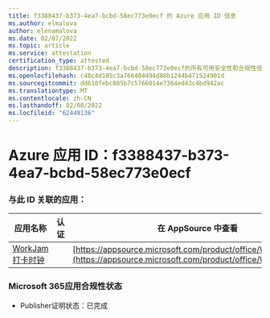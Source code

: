```yaml
---
title: f3388437-b373-4ea7-bcbd-58ec773e0ecf 的 Azure 应用 ID 信息
ms.author: elmalova
author: elenamalova
ms.date: 02/07/2022
ms.topic: article
ms.service: attestation
certification_type: attested
description: f3388437-b373-4ea7-bcbd-58ec773e0ecf的所有可用安全性和合规性信息。
ms.openlocfilehash: c48c4d105c3a766404494d88b1244b471524901d
ms.sourcegitcommit: dd610febc885b7c5766014e7364ed43c4bd942ac
ms.translationtype: MT
ms.contentlocale: zh-CN
ms.lasthandoff: 02/08/2022
ms.locfileid: "62449136"
---
```

# <a name="azure-app-id-f3388437-b373-4ea7-bcbd-58ec773e0ecf"></a>Azure 应用 ID：f3388437-b373-4ea7-bcbd-58ec773e0ecf


### <a name="apps-associated-with-this-id"></a>与此 ID 关联的应用：
| **应用名称** | **认证** | **在 AppSource 中查看** |
|--------------|---------------|-----------------------|
| [WorkJam 打卡时钟](https://docs.microsoft.com/microsoft-365-app-certification/forward/WA200003620) |  | [https://appsource.microsoft.com/product/office/WA200003620](https://appsource.microsoft.com/product/office/WA200003620) |

### <a name="microsoft-365-app-compliance-status"></a>Microsoft 365应用合规性状态
- Publisher证明状态：已完成
